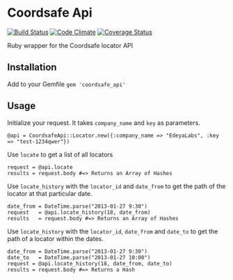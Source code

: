 Coordsafe Api
=============
[![Build Status](https://travis-ci.org/EdeyaLabs/coordsafe_api.png?branch=master)](https://travis-ci.org/EdeyaLabs/coordsafe_api)
[![Code Climate](https://codeclimate.com/github/EdeyaLabs/coordsafe_api.png)](https://codeclimate.com/github/EdeyaLabs/coordsafe_api)
[![Coverage Status](https://coveralls.io/repos/EdeyaLabs/coordsafe_api/badge.png?branch=master)](https://coveralls.io/r/EdeyaLabs/coordsafe_api?branch=master)

Ruby wrapper for the Coordsafe locator API

Installation
------------

Add to your Gemfile `gem 'coordsafe_api'`

Usage
-----

Initialize your request. It takes `company_name` and `key` as parameters.

    @api = CoordsafeApi::Locator.new({:company_name => "EdeyaLabs", :key => "test-1234qwer"})

Use `locate` to get a list of all locators

    request = @api.locate
    results = request.body #=> Returns an Array of Hashes

Use `locate_history` with the `locator_id` and `date_from` to get the path of the locator at that particular date.

    date_from = DateTime.parse("2013-01-27 9:30")
    request   = @api.locate_history(18, date_from)
    results   = request.body #=> Returns an Array of Hashes

Use `locate_history` with the `locator_id`, `date_from` and `date_to` to get the path of a locator within the dates.

    date_from = DateTime.parse("2013-01-27 9:30")
    date_to   = DateTime.parse("2013-01-27 10:00")
    request = @api.locate_history(18, date_from, date_to)
    results = request.body #=> Returns a Hash
